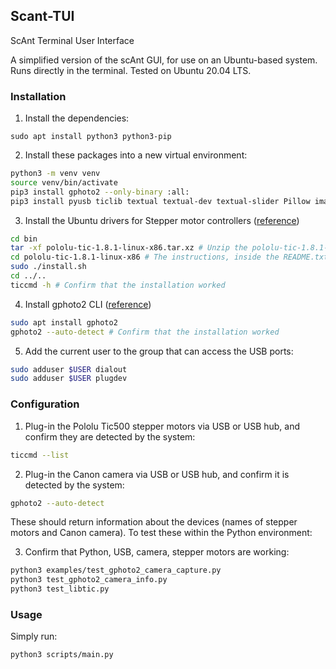 ## Scant-TUI

ScAnt Terminal User Interface

A simplified version of the scAnt GUI, for use on an Ubuntu-based system. Runs directly in the terminal. Tested on Ubuntu 20.04 LTS.

### Installation

1. Install the dependencies:
```
sudo apt install python3 python3-pip
```
2. Install these packages into a new virtual environment:
```bash
python3 -m venv venv
source venv/bin/activate
pip3 install gphoto2 --only-binary :all:
pip3 install pyusb ticlib textual textual-dev textual-slider Pillow imageio rawpy ticlib 
```
3. Install the Ubuntu drivers for Stepper motor controllers ([reference](https://www.pololu.com/product/3134/resources))
```bash
cd bin
tar -xf pololu-tic-1.8.1-linux-x86.tar.xz # Unzip the pololu-tic-1.8.1-linux-x86.tar.xz
cd pololu-tic-1.8.1-linux-x86 # The instructions, inside the README.txt are repeated here
sudo ./install.sh
cd ../..
ticcmd -h # Confirm that the installation worked
```
4. Install gphoto2 CLI ([reference](https://sourceforge.net/projects/gphoto/files/gphoto/2.5.28/gphoto2-2.5.28.tar.xz/download))
```bash
sudo apt install gphoto2
gphoto2 --auto-detect # Confirm that the installation worked
```
5. Add the current user to the group that can access the USB ports:
```bash
sudo adduser $USER dialout
sudo adduser $USER plugdev
```



### Configuration

1. Plug-in the Pololu Tic500 stepper motors via USB or USB hub, and confirm they are detected by the system:
```bash
ticcmd --list
```
2. Plug-in the Canon camera via USB or USB hub, and confirm it is detected by the system:
```bash
gphoto2 --auto-detect
```

These should return information about the devices (names of stepper motors and Canon camera). To test these within the Python environment:

3. Confirm that Python, USB, camera, stepper motors are working:
```bash
python3 examples/test_gphoto2_camera_capture.py
python3 test_gphoto2_camera_info.py
python3 test_libtic.py
```

### Usage

Simply run:

```bash
python3 scripts/main.py
```
